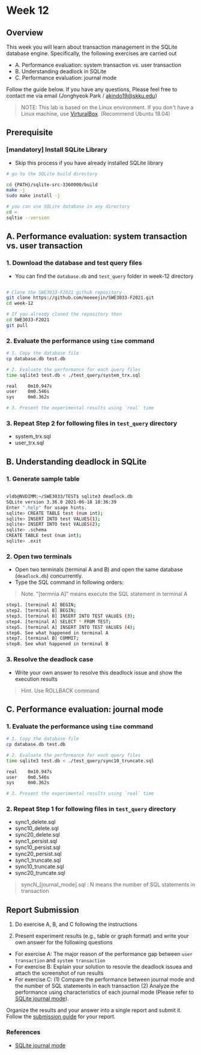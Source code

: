 # Week 12

## Overview

This week you will learn about transaction management in the SQLite database engine.
Specifically, the following exercises are carried out 
- A. Performance evaluation: system transaction vs. user transaction
- B. Understanding deadlock in SQLite
- C. Performance evaluation: journal mode

Follow the guide below. If you have any questions, Please feel free to contact me via email (Jonghyeok Park / akindo19@skku.edu)

> NOTE: This lab is based on the Linux environment. If you don't have a Linux machine, use [VirturalBox](https://www.virtualbox.org/). (Recommend Ubuntu 18.04)

## Prerequisite
 
### [mandatory] Install SQLite Library
- Skip this process if you have already installed SQLite library

```bash
# go to the SQLite build directory 

cd {PATH}/sqlite-src-3360000/build
make -j
sudo make install -j 

# you can use SQLite database in any directory
cd ~
sqltie --version

```

## A. Performance evaluation: system transaction vs. user transaction

### 1. Download the database and test query files

- You can find the `database.db` and `test_query` folder in week-12 directory

```bash

# Clone the SWE3033-F2021 github repository
git clone https://github.com/meeeejin/SWE3033-F2021.git
cd week-12

# If you already cloned the repository then 
cd SWE3033-F2021
git pull

```

### 2. Evaluate the performance using `time` command

```bash
# 1. Copy the database file
cp database.db test.db

# 2. Evaluate the performance for each query files
time sqlite3 test.db < ./test_query/system_trx.sql

real    0m10.947s
user    0m0.546s
sys     0m0.362s

# 3. Present the experimental results using `real` time 

```

### 3. Repeat Step 2 for following files in `test_query` directory

- system_trx.sql
- user_trx.sql


## B. Understanding deadlock in SQLite

### 1. Generate sample table  

```bash

vldb@NVDIMM:~/SWE3033/TEST$ sqlite3 deadlock.db
SQLite version 3.36.0 2021-06-18 18:36:39
Enter ".help" for usage hints.
sqlite> CREATE TABLE test (num int);
sqlite> INSERT INTO test VALUES(1);
sqlite> INSERT INTO test VALUES(2);
sqlite> .schema
CREATE TABLE test (num int);
sqlite> .exit

```

### 2. Open two terminals 

- Open two terminals (terminal A and B) and open the same database (`deadlock.db`) concurrently.
- Type the SQL command in following orders: 
> Note. "[termnia A]" means execute the SQL statement in terminal A

```bash
step1. [terminal A] BEGIN; 
step2. [terminal B] BEGIN; 
step3. [terminal B] INSERT INTO TEST VALUES (3);
step4. [terminal A] SELECT * FROM TEST;
step5. [terminal A] INSERT INTO TEST VALUES (4);
step6. See what happened in terminal A
step7. [terminal B] COMMIT;
step8. See what happened in terminal B
```

### 3. Resolve the deadlock case 

- Write your own answer to resolve this deadlock issue and show the execution results 

> Hint. Use ROLLBACK command


## C. Performance evaluation: journal mode

### 1. Evaluate the performance using `time` command

```bash
# 1. Copy the database file
cp database.db test.db

# 2. Evaluate the performance for each query files
time sqlite3 test.db < ./test_query/sync10_truncate.sql

real    0m10.947s
user    0m0.546s
sys     0m0.362s

# 3. Present the experimental results using `real` time 
```

### 2. Repeat Step 1 for following files in `test_query` directory

- sync1_delete.sql
- sync10_delete.sql
- sync20_delete.sql
- sync1_persist.sql
- sync10_persist.sql
- sync20_persist.sql
- sync1_truncate.sql
- sync10_truncate.sql
- sync20_truncate.sql

> syncN_[journal_mode].sql : N means the number of SQL statements in transaction

## Report Submission

1. Do exercise A, B, and C following the instructions

2. Present experiment results (e.g., table or graph format) and write your own answer for the following questions

  - For exercise A: The major reason of the performance gap between `user transaction` and `system transaction`
  - For exercise B: Explain your solution to resovle the deadlock issuea and attach the screenshot of run results 
  - For exercise C: (1) Compare the performance between journal mode and the number of SQL statements in each transaction
  (2) Analyze the performance using characteristics of each journal mode (Please refer to [SQLite journal mode](https://www.sqlite.org/pragma.html#pragma_journal_mode)).

Organize the results and your answer into a single report and submit it. 
Follow the [submission guide](../report-submission-guide.md) for your report.


### References
- [SQLite journal mode](https://www.sqlite.org/pragma.html#pragma_journal_mode)
